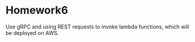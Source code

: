 # Homework6

Use gRPC and using REST requests to invoke lambda functions, which will be deployed on AWS.